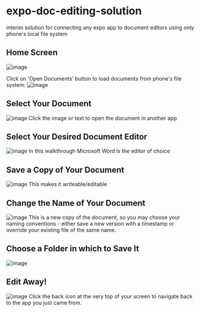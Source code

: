 # expo-doc-editing-solution
interim solution for connecting any expo app to document editors using only phone's local file system

## Home Screen
![image](https://user-images.githubusercontent.com/32003549/111241450-8a4fa080-85d3-11eb-8bfb-ee0e2c1e63af.png)

Click on 'Open Documents' button to load documents from phone's file system:
![image](https://user-images.githubusercontent.com/32003549/111241560-c84cc480-85d3-11eb-9fa5-5e4d6baccff6.png)

## Select Your Document
![image](https://user-images.githubusercontent.com/32003549/111241628-e7e3ed00-85d3-11eb-92da-f98cc628e6ff.png)
Click the image or text to open the document in another app

## Select Your Desired Document Editor
![image](https://user-images.githubusercontent.com/32003549/111241705-0813ac00-85d4-11eb-8acc-b167ef9d1d76.png)
In this walkthrough Microsoft Word is the editor of choice

## Save a Copy of Your Document
![image](https://user-images.githubusercontent.com/32003549/111241754-2679a780-85d4-11eb-820d-0e81b4281434.png)
This makes it writeable/editable

## Change the Name of Your Document
![image](https://user-images.githubusercontent.com/32003549/111241800-3d1ffe80-85d4-11eb-9b65-5cbb5d98dddb.png)
This is a new copy of the document, so you may choose your naming conventions - either save a new version with a timestamp or override your existing file of the same name.

## Choose a Folder in which to Save It
![image](https://user-images.githubusercontent.com/32003549/111241898-72c4e780-85d4-11eb-90b0-7ed54b05f8ed.png)

## Edit Away!
![image](https://user-images.githubusercontent.com/32003549/111241917-7ce6e600-85d4-11eb-8eb9-68aa9d00d1e8.png)
Click the back icon at the very top of your screen to navigate back to the app you just came from.
